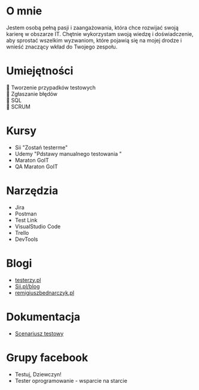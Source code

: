 # O mnie  

Jestem osobą pełną pasji i zaangażowania, która chce
rozwijać swoją karierę w obszarze IT. Chętnie
wykorzystam swoją wiedzę i doświadczenie, aby sprostać
wszelkim wyzwaniom, które pojawią się na mojej drodze i
wnieść znaczący wkład do Twojego zespołu.



# Umiejętności
:pushpin:  Tworzenie przypadków testowych  
:pushpin:  Zgłaszanie błędów   
 :pushpin:  SQL  
:pushpin:  SCRUM


# Kursy
* Sii "Zostań testerme"
*  Udemy "Pdstawy manualnego testowania "
* Maraton GoIT
* QA Maraton GoIT

# Narzędzia
*  Jira
*  Postman
*  Test Link
*  VisualStudio Code
*  Trello
*  DevTools



# Blogi
* [testerzy.pl](https://testerzy.pl/)
* [Sii.pl/blog](https://sii.pl/blog/)
* [remigiuszbednarczyk.pl](https://remigiuszbednarczyk.pl/)

# Dokumentacja
* [Scenariusz testowy](https://docs.google.com/document/d/1_Ic29ayg5Rbt_yT-Ewig8u3sM6kvHo1Q/edit?usp=sharing&ouid=116519416121545485401&rtpof=true&sd=true)

#  Grupy facebook
* Testuj,  Dziewczyn!
*  Tester oprogramowanie - wsparcie na starcie
